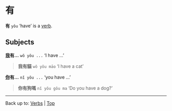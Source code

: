 # 有

**有** `yǒu` ‘have’ is a [verb](index.md).

## Subjects

**[我](../pronouns/我.md)有...** `wǒ yǒu ...` ‘I have ...’

> **我有貓** `wǒ yǒu māo` ‘I have a cat’

**[你](../pronouns/你.md)有...** `nǐ yǒu ...` ‘you have ...’

> **你有狗嗎** `nǐ yǒu gǒu ma` ‘Do you have a dog?’

----

Back up to: [Verbs](index.md) | [Top](../index.md)
